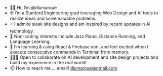 - 👋🏽 Hi, I’m @dlumarque
- 🤓  I’m a Stanford Engineering grad leveraging Web Design and AI tools to realize ideas and solve valuable problems.
- ⭐️  I admire sleek site designs and am inspired by recent updates in AI technology.
- 🎹  Non-coding interests include Jazz Piano, Distance Running, and Language Learning.
- 🌱  I’m learning & using React & Firebase atm, and feel excited when I execute consecutive commands in Terminal from memory.
- 👨🏽‍💻  Open to collaborate on AI development and site design projects and build my experience in the real world!
- 📫  How to reach me ...
      email! dlumarque@gmail.com 

<!---
dlumarque/dlumarque is a ✨ special ✨ repository because its `README.md` (this file) appears on your GitHub profile.
You can click the Preview link to take a look at your changes.
--->
